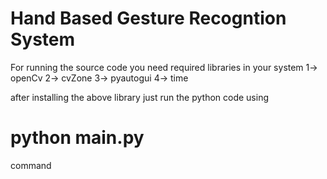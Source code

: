 # Hand Based Gesture Recogntion System

For running the source code you need required libraries in your system
1-> openCv
2-> cvZone
3-> pyautogui
4-> time

after installing the above library just run the python code using 

# python main.py

command

